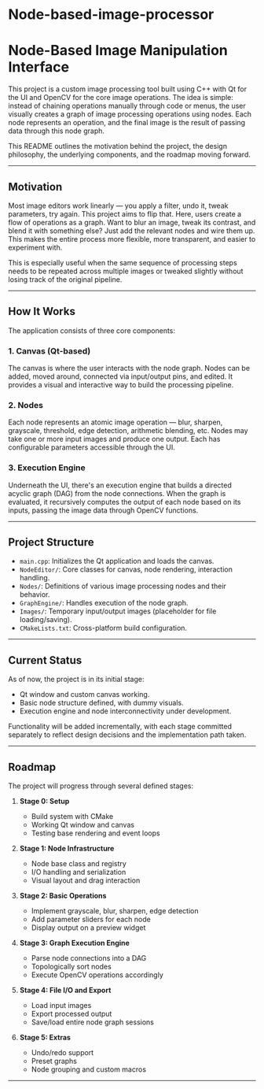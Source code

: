 # Node-based-image-processor

# Node-Based Image Manipulation Interface

This project is a custom image processing tool built using C++ with Qt for the UI and OpenCV for the core image operations. The idea is simple: instead of chaining operations manually through code or menus, the user visually creates a graph of image processing operations using nodes. Each node represents an operation, and the final image is the result of passing data through this node graph.

This README outlines the motivation behind the project, the design philosophy, the underlying components, and the roadmap moving forward.

---

## Motivation

Most image editors work linearly — you apply a filter, undo it, tweak parameters, try again. This project aims to flip that. Here, users create a flow of operations as a graph. Want to blur an image, tweak its contrast, and blend it with something else? Just add the relevant nodes and wire them up. This makes the entire process more flexible, more transparent, and easier to experiment with.

This is especially useful when the same sequence of processing steps needs to be repeated across multiple images or tweaked slightly without losing track of the original pipeline.

---

## How It Works

The application consists of three core components:

### 1. **Canvas (Qt-based)**
The canvas is where the user interacts with the node graph. Nodes can be added, moved around, connected via input/output pins, and edited. It provides a visual and interactive way to build the processing pipeline.

### 2. **Nodes**
Each node represents an atomic image operation — blur, sharpen, grayscale, threshold, edge detection, arithmetic blending, etc. Nodes may take one or more input images and produce one output. Each has configurable parameters accessible through the UI.

### 3. **Execution Engine**
Underneath the UI, there's an execution engine that builds a directed acyclic graph (DAG) from the node connections. When the graph is evaluated, it recursively computes the output of each node based on its inputs, passing the image data through OpenCV functions.

---

## Project Structure

- `main.cpp`: Initializes the Qt application and loads the canvas.
- `NodeEditor/`: Core classes for canvas, node rendering, interaction handling.
- `Nodes/`: Definitions of various image processing nodes and their behavior.
- `GraphEngine/`: Handles execution of the node graph.
- `Images/`: Temporary input/output images (placeholder for file loading/saving).
- `CMakeLists.txt`: Cross-platform build configuration.

---

## Current Status

As of now, the project is in its initial stage:

- Qt window and custom canvas working.
- Basic node structure defined, with dummy visuals.
- Execution engine and node interconnectivity under development.

Functionality will be added incrementally, with each stage committed separately to reflect design decisions and the implementation path taken.

---

## Roadmap

The project will progress through several defined stages:

1. **Stage 0: Setup**
   - Build system with CMake
   - Working Qt window and canvas
   - Testing base rendering and event loops

2. **Stage 1: Node Infrastructure**
   - Node base class and registry
   - I/O handling and serialization
   - Visual layout and drag interaction

3. **Stage 2: Basic Operations**
   - Implement grayscale, blur, sharpen, edge detection
   - Add parameter sliders for each node
   - Display output on a preview widget

4. **Stage 3: Graph Execution Engine**
   - Parse node connections into a DAG
   - Topologically sort nodes
   - Execute OpenCV operations accordingly

5. **Stage 4: File I/O and Export**
   - Load input images
   - Export processed output
   - Save/load entire node graph sessions

6. **Stage 5: Extras**
   - Undo/redo support
   - Preset graphs
   - Node grouping and custom macros

---


